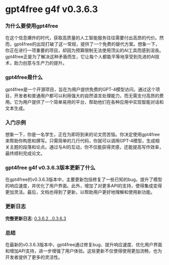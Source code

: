 # gpt4free g4f v0.3.6.3
### 为什么要使用gpt4free

在这个信息爆炸的时代，获取高质量的人工智能服务往往需要付出高昂的代价。然而，gpt4free的出现打破了这一常规，提供了一个免费的替代方案。想象一下，你正在进行一项重要的项目，却因为预算限制无法使用顶尖的AI工具而感到沮丧。gpt4free正是为了解决这种矛盾而生，它让每个人都能平等地享受到先进的AI技术，助力创意与生产力的提升。

### gpt4free是什么

gpt4free是一个开源项目，旨在为用户提供免费的GPT-4模型访问。通过这个项目，开发者和普通用户都可以利用强大的自然语言处理能力，而无需支付高昂的费用。它为用户提供了一个简单易用的平台，帮助他们在各种应用中实现智能对话和文本生成。

### 入门示例

想象一下，你是一名学生，正在为即将到来的论文而苦恼。你决定使用gpt4free来帮助你构思和撰写。只需简单的几行代码，你就可以调用GPT-4模型，生成相关主题的段落和论点。通过与AI的互动，你不仅能获得灵感，还能提高写作效率，最终顺利完成论文。

### gpt4free g4f v0.3.6.3版本更新了什么

在gpt4free的v0.3.6.3版本中，主要更新包括修复了一些已知的bug，提升了模型的响应速度，并优化了用户界面。此外，增加了对更多API的支持，使得集成变得更加灵活。最后，文档也得到了更新，以帮助用户更好地理解和使用新功能。

### 更新日志

**完整更新日志**: [0.3.6.2...0.3.6.3](https://github.com/xtekky/gpt4free/compare/0.3.6.2...0.3.6.3)

### 总结

在最新的v0.3.6.3版本中，gpt4free通过修复bug、提升响应速度、优化用户界面和增加API支持，进一步增强了用户体验。这些更新不仅使得使用更加流畅，也为开发者提供了更多的灵活性。